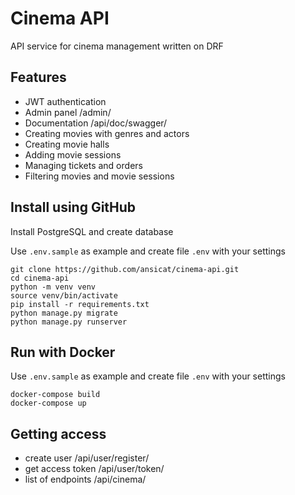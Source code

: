 # Cinema API
API service for cinema management written on DRF

## Features
- JWT authentication
- Admin panel /admin/
- Documentation /api/doc/swagger/
- Creating movies with genres and actors
- Creating movie halls
- Adding movie sessions
- Managing tickets and orders
- Filtering movies and movie sessions

## Install using GitHub
Install PostgreSQL and create database

Use `.env.sample` as example and create file `.env` with your settings
```
git clone https://github.com/ansicat/cinema-api.git
cd cinema-api
python -m venv venv
source venv/bin/activate
pip install -r requirements.txt
python manage.py migrate
python manage.py runserver
```

## Run with Docker
Use `.env.sample` as example and create file `.env` with your settings
```
docker-compose build
docker-compose up
```

## Getting access
- create user /api/user/register/
- get access token /api/user/token/
- list of endpoints /api/cinema/
